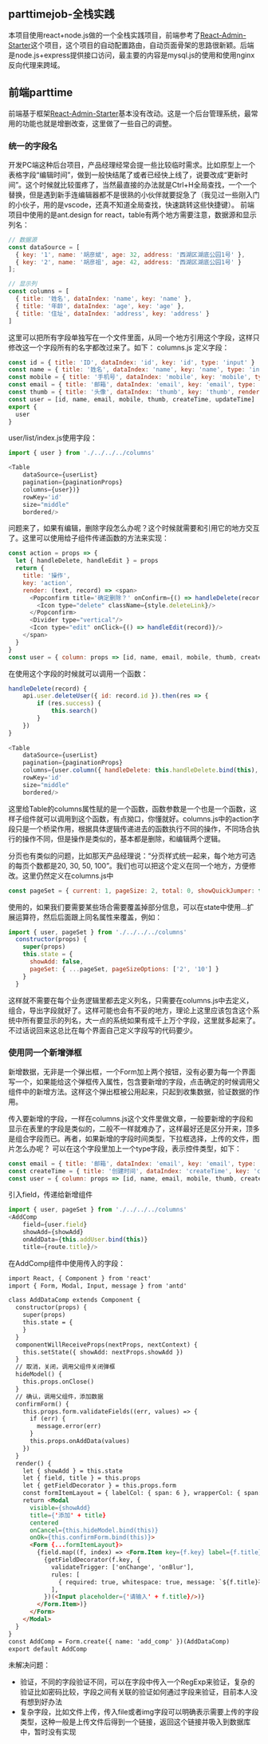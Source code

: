 ## parttimejob-全栈实践


本项目使用react+node.js做的一个全栈实践项目，前端参考了[React-Admin-Starter](https://github.com/veryStarters/react-admin-starter)这个项目，这个项目的自动配置路由，自动页面骨架的思路很新颖。后端是node.js+express提供接口访问，最主要的内容是mysql.js的使用和使用nginx反向代理来跨域。

## 前端parttime

前端基于框架[React-Admin-Starter](https://github.com/veryStarters/react-admin-starter)基本没有改动。这是一个后台管理系统，最常用的功能也就是增删改查，这里做了一些自己的调整。

### 统一的字段名
开发PC端这种后台项目，产品经理经常会提一些比较临时需求。比如原型上一个表格字段“编辑时间”，做到一般快结尾了或者已经快上线了，说要改成“更新时间”。这个时候就比较蛋疼了，当然最直接的办法就是Ctrl+H全局查找，一个一个替换，但是遇到新手连编辑器都不是很熟的小伙伴就要捉急了（我见过一些刚入门的小伙子，用的是vscode，还真不知道全局查找，快速跳转这些快捷键）。
前端项目中使用的是ant.design for react，table有两个地方需要注意，数据源和显示列名：
```javascript
// 数据源
const dataSource = [
  { key: '1', name: '胡彦斌', age: 32, address: '西湖区湖底公园1号' },
  { key: '2', name: '胡彦祖', age: 42, address: '西湖区湖底公园1号' }
];

// 显示列
const columns = [
  { title: '姓名', dataIndex: 'name', key: 'name' },
  { title: '年龄', dataIndex: 'age', key: 'age' },
  { title: '住址', dataIndex: 'address', key: 'address' }
]
```
这里可以把所有字段单独写在一个文件里面，从同一个地方引用这个字段，这样只修改这一个字段所有的名字都改过来了。如下：
columns.js 定义字段：
```javascript
const id = { title: 'ID', dataIndex: 'id', key: 'id', type: 'input' }
const name = { title: '姓名', dataIndex: 'name', key: 'name', type: 'input' }
const mobile = { title: '手机号', dataIndex: 'mobile', key: 'mobile', type: 'input' }
const email = { title: '邮箱', dataIndex: 'email', key: 'email', type: 'input' }
const thumb = { title: '头像', dataIndex: 'thumb', key: 'thumb', render: src => <img alt='' src={ src }/> }
const user = [id, name, email, mobile, thumb, createTime, updateTime]
export {
  user
}
```
user/list/index.js使用字段：
```javascript
import { user } from './../../../columns'

<Table
	dataSource={userList}
	pagination={paginationProps}
	columns={user})}
	rowKey='id'
	size="middle"
	bordered/>
```

问题来了，如果有编辑，删除字段怎么办呢？这个时候就需要和引用它的地方交互了。这里可以使用给子组件传递函数的方法来实现：
```javascript
const action = props => {
  let { handleDelete, handleEdit } = props
  return {
    title: '操作',
    key: 'action',
    render: (text, record) => <span>
      <Popconfirm title='确定删除？' onConfirm={() => handleDelete(record)} okText="确定" cancelText="取消">
        <Icon type="delete" className={style.deleteLink}/>
      </Popconfirm>
      <Divider type="vertical"/>
      <Icon type="edit" onClick={() => handleEdit(record)}/>
    </span>
  }
}
const user = { column: props => [id, name, email, mobile, thumb, createTime, updateTime, action(props)] }
```
在使用这个字段的时候就可以调用一个函数：
```javascript
handleDelete(record) {
	api.user.deleteUser({ id: record.id }).then(res => {
		if (res.success) {
			this.search()
		}
	})
}
	
<Table
	dataSource={userList}
	pagination={paginationProps}
	columns={user.column({ handleDelete: this.handleDelete.bind(this), handleEdit: this.handleEdit.bind(this) })}
	rowKey='id'
	size="middle"
	bordered/>
```
这里给Table的columns属性赋的是一个函数，函数参数是一个也是一个函数，这样子组件就可以调用到这个函数，有点拗口，你懂就好。columns.js中的action字段只是一个桥梁作用，根据具体逻辑传递进去的函数执行不同的操作，不同场合执行的操作不同，但是操作是类似的，基本都是删除，和编辑两个逻辑。

分页也有类似的问题，比如那天产品经理说：“分页样式统一起来，每个地方可选的每页个数都是20, 30, 50, 100”。我们也可以把这个定义在同一个地方，方便修改。这里仍然定义在columns.js中
```javascript
const pageSet = { current: 1, pageSize: 2, total: 0, showQuickJumper: true, showSizeChanger: true, pageSizeOptions: ['20', '30', '50', '100'] }
```
使用的，如果我们要需要某些场合需要覆盖掉部分信息，可以在state中使用...扩展运算符，然后后面跟上同名属性来覆盖，例如：
```javascript
import { user, pageSet } from './../../../columns'
  constructor(props) {
    super(props)
    this.state = {
      showAdd: false,
      pageSet: { ...pageSet, pageSizeOptions: ['2', '10'] }
    }
  }
```

这样就不需要在每个业务逻辑里都去定义列名，只需要在columns.js中去定义，组合，导出字段就好了。这样可能也会有不妥的地方，理论上这里应该包含这个系统中所有要显示的列名，大一点的系统如果有成千上万个字段，这里就多起来了。不过话说回来这总比在每个界面自己定义字段写的代码要少。

### 使用同一个新增弹框

新增数据，无非是一个弹出框，一个Form加上两个按钮，没有必要为每一个界面写一个，如果能给这个弹框传入属性，包含要新增的字段，点击确定的时候调用父组件中的新增方法。这样这个弹出框被公用起来，只起到收集数据，验证数据的作用。

传入要新增的字段，一样在columns.js这个文件里做文章，一般要新增的字段和显示在表里的字段是类似的，二般不一样就难办了，这样最好还是区分开来，顶多是组合字段而已。再者，如果新增的字段时间类型，下拉框选择，上传的文件，图片怎么办呢？ 可以在这个字段里加上一个type字段，表示控件类型，如下：
```javascript
const email = { title: '邮箱', dataIndex: 'email', key: 'email', type: 'input' }
const createTime = { title: '创建时间', dataIndex: 'createTime', key: 'createTime', type: 'time' }
const user = { column: props => [id, name, email, mobile, thumb, createTime, updateTime, action(props)], field: [name, email, mobile, thumb]}
```
引入field，传递给新增组件
```javascript
import { user, pageSet } from './../../../columns'
<AddComp
	field={user.field}
	showAdd={showAdd}
	onAddData={this.addUser.bind(this)}
	title={route.title}/>
```

在AddComp组件中使用传入的字段：
```html
import React, { Component } from 'react'
import { Form, Modal, Input, message } from 'antd'

class AddDataComp extends Component {
  constructor(props) {
    super(props)
    this.state = {
    }
  }
  componentWillReceiveProps(nextProps, nextContext) {
    this.setState({ showAdd: nextProps.showAdd })
  }
  // 取消，关闭，调用父组件关闭弹框
  hideModel() {
    this.props.onClose()
  }
  // 确认，调用父组件，添加数据
  confirmForm() {
    this.props.form.validateFields((err, values) => {
      if (err) {
        message.error(err)
      }
      this.props.onAddData(values)
    })
  }
  render() {
    let { showAdd } = this.state
    let { field, title } = this.props
    let { getFieldDecorator } = this.props.form
    const formItemLayout = { labelCol: { span: 6 }, wrapperCol: { span: 18 }}
    return <Modal
      visible={showAdd}
      title={'添加' + title}
      centered
      onCancel={this.hideModel.bind(this)}
      onOk={this.confirmForm.bind(this)}>
      <Form {...formItemLayout}>
        {field.map((f, index) => <Form.Item key={f.key} label={f.title}>
          {getFieldDecorator(f.key, {
            validateTrigger: ['onChange', 'onBlur'],
            rules: [
              { required: true, whitespace: true, message: `${f.title}不能为空` },
            ],
          })(<Input placeholder={'请输入' + f.title}/>)}
        </Form.Item>)}
      </Form>
    </Modal>
  }
}
const AddComp = Form.create({ name: 'add_comp' })(AddDataComp)
export default AddComp
```
未解决问题：
* 验证，不同的字段验证不同，可以在字段中传入一个RegExp来验证，复杂的验证比如密码比较，字段之间有关联的验证如何通过字段来验证，目前本人没有想到好办法
* 复杂字段，比如文件上传，传入file或者img字段可以明确表示需要上传的字段类型，这种一般是上传文件后得到一个链接，返回这个链接并吸入到数据库中，暂时没有实现
